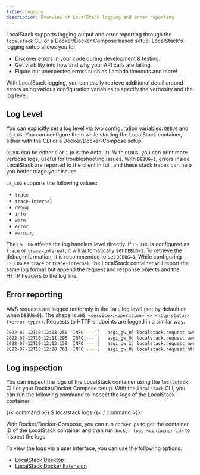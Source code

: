 ```yaml
---
title: Logging
description: Overview of LocalStack logging and error reporting
---
```


LocalStack supports logging output and error reporting through the `localstack` CLI or a Docker/Docker Compose based setup.
LocalStack's logging setup allows you to:

- Discover errors in your code during development & testing.
- Get visibility into how and why your API calls are failing.
- Figure out unexpected errors such as Lambda timeouts and more!

With LocalStack logging, you can easily retrieve additional detail around errors using various configuration variables to specify the verbosity and the log level.

## Log Level

You can explicitly set a log level via two configuration variables: `DEBUG` and `LS_LOG`.
You can configure them while starting the LocalStack container, either with the CLI or a Docker/Docker-Compose setup.

`DEBUG` can be either `0` or `1` (`0` is the default).
With `DEBUG`, you can print more verbose logs, useful for troubleshooting issues.
With `DEBUG=1`, errors inside LocalStack are reported to the client in full, and these stack traces can help you better triage your issues.

`LS_LOG` supports the following values:

- `trace`
- `trace-internal`
- `debug`
- `info`
- `warn`
- `error`
- `warning`

The `LS_LOG` affects the log handlers level directly.
If `LS_LOG` is configured as `trace` or `trace-internal`, it will automatically set `DEBUG=1`.
To retrieve the debug information, it is recommended to set `DEBUG=1`.
While configuring `LS_LOG` as `trace` or `trace-internal`, the LocalStack container will report the same log format but append the request and response objects and the HTTP headers to the log line.

## Error reporting

AWS requests are logged uniformly in the `INFO` log level (set by default or when `DEBUG=0`).
The shape is `AWS <service>.<operation> => <http-status> (<error type>)`.
Requests to HTTP endpoints are logged in a similar way.

```sh
2022-07-12T10:12:03.250  INFO --- [   asgi_gw_0] localstack.request.aws     : AWS s3.PutObject => 404 (NoSuchBucket)
2022-07-12T10:12:11.295  INFO --- [   asgi_gw_0] localstack.request.aws     : AWS s3.CreateBucket => 200
2022-07-12T10:12:13.159  INFO --- [   asgi_gw_1] localstack.request.aws     : AWS s3.PutObject => 200
2022-07-12T10:12:28.761  INFO --- [   asgi_gw_0] localstack.request.http    : GET /_localstack/health => 200
```

## Log inspection

You can inspect the logs of the LocalStack container using the `localstack` CLI or your Docker/Docker Compose setup.
With the `localstack` CLI, you can run the following command to inspect the logs of the LocalStack container:

{{< command >}}
$ localstack logs
{{< / command >}}

With Docker/Docker-Compose, you can run `docker ps` to get the container ID of the LocalStack container and then run `docker logs <container-id>` to inspect the logs.

To view the logs via a user interface, you can use the following options:

- [LocalStack Desktop](https://docs.localstack.cloud/user-guide/tools/localstack-desktop/)
- [LocalStack Docker Extension](https://docs.localstack.cloud/user-guide/tools/localstack-docker-extension/)
